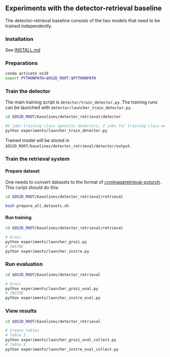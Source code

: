 ## Experiments with the detector-retrieval baseline
The detector-retrieval baseline consists of the two models that need to be trained independently.

### Installation
See [INSTALL.md](./INSTALL.md)

### Preparations
```bash
conda activate os2d
export PYTHONPATH=$OS2D_ROOT:$PYTHONPATH
```

### Train the detector
The main training script is `detector/train_detector.py`. The training runs can be launched with `detector/launcher_train_detector.py`.
```bash
cd $OS2D_ROOT/baselines/detector_retrieval/detector

#6 jobs training class agnostic detectors, 2 jobs for training class-aware detectors
python experiments/launcher_train_detector.py
```
Trained model will be stored in `$OS2D_ROOT/baselines/detector_retrieval/detector/output`.


### Train the retrieval system

#### Prepare dataset
One needs to convert datasets to the format of [cnnimageretrieval-pytorch](https://github.com/filipradenovic/cnnimageretrieval-pytorch). This csript should do this:
```bash
cd $OS2D_ROOT/baselines/detector_retrieval/retrieval

bash prepare_all_datasets.sh
```

#### Run training
```bash
cd $OS2D_ROOT/baselines/detector_retrieval/retrieval

# Grozi
python experiments/launcher_grozi.py
# INSTRE
python experiments/launcher_instre.py
```

### Run evaluation
```bash
cd $OS2D_ROOT/baselines/detector_retrieval

# Grozi
python experiments/launcher_grozi_eval.py
# INSTRE
python experiments/launcher_instre_eval.py
```

### View results
```bash
cd $OS2D_ROOT/baselines/detector_retrieval

# Create tables
# Table 3
python experiments/launcher_grozi_eval_collect.py
# Table 4
python experiments/launcher_instre_eval_collect.py
```
